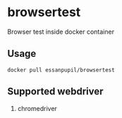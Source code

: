 # browsertest
Browser test inside docker container

## Usage
`docker pull essanpupil/browsertest`

## Supported webdriver
1. chromedriver
